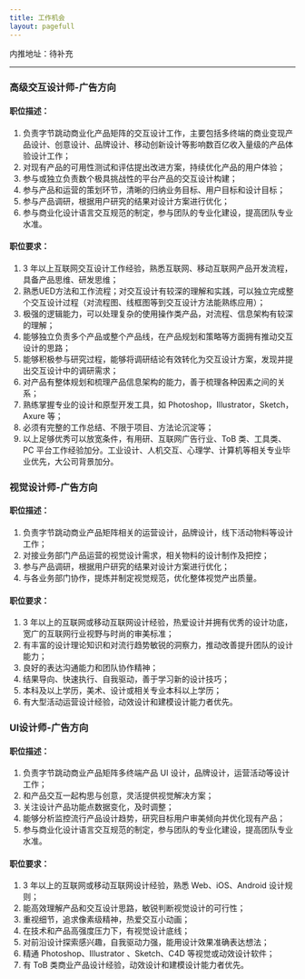 ```yaml
---
title: 工作机会
layout: pagefull
---
```




内推地址：待补充

---

### 高级交互设计师-广告方向

#### 职位描述：
1. 负责字节跳动商业化产品矩阵的交互设计工作，主要包括多终端的商业变现产品设计、创意设计、品牌设计、移动创新设计等影响数百亿收入量级的产品体验设计工作；
2. 对现有产品的可用性测试和评估提出改进方案，持续优化产品的用户体验；
3. 参与或独立负责数个极具挑战性的平台产品的交互设计构建；
4. 参与产品和运营的策划环节，清晰的归纳业务目标、用户目标和设计目标；
5. 参与产品调研，根据用户研究的结果对设计方案进行优化；
6. 参与商业化设计语言交互规范的制定，参与团队的专业化建设，提高团队专业水准。

#### 职位要求：
1. 3 年以上互联网交互设计工作经验，熟悉互联网、移动互联网产品开发流程，具备产品思维、研发思维；
2. 熟悉UED方法和工作流程；对交互设计有较深的理解和实践，可以独立完成整个交互设计过程（对流程图、线框图等到交互设计方法能熟练应用）；
3. 极强的逻辑能力，可以处理复杂的使用操作类产品，对流程、信息架构有较深的理解；
4. 能够独立负责多个产品或整个产品线，在产品规划和策略等方面拥有推动交互设计的思路；
5. 能够积极参与研究过程，能够将调研结论有效转化为交互设计方案，发现并提出交互设计中的调研需求；
6. 对产品有整体规划和梳理产品信息架构的能力，善于梳理各种因素之间的关系；
7. 熟练掌握专业的设计和原型开发工具，如 Photoshop，Illustrator，Sketch，Axure 等；
8. 必须有完整的工作总结、不限于项目、方法论沉淀等；
9. 以上足够优秀可以放宽条件，有用研、互联网广告行业、ToB 类、工具类、PC 平台工作经验加分。工业设计、人机交互、心理学、计算机等相关专业毕业优先，大公司背景加分。

### 视觉设计师-广告方向

#### 职位描述：

1. 负责字节跳动商业产品矩阵相关的运营设计，品牌设计，线下活动物料等设计工作；
2. 对接业务部门产品运营的视觉设计需求，相关物料的设计制作及把控；
3. 参与产品调研，根据用户研究的结果对设计方案进行优化；
4. 与各业务部门协作，提炼并制定视觉规范，优化整体视觉产出质量。

#### 职位要求：
1. 3 年以上的互联网或移动互联网设计经验，热爱设计并拥有优秀的设计功底，宽广的互联网行业视野与时尚的审美标准；
2. 有丰富的设计理论知识和对流行趋势敏锐的洞察力，推动改善提升团队的设计能力；
3. 良好的表达沟通能力和团队协作精神；
4. 结果导向、快速执行、自我驱动，善于学习新的设计技巧；
5. 本科及以上学历，美术、设计或相关专业本科以上学历；
6. 有大型活动运营设计经验，动效设计和建模设计能力者优先。



### UI设计师-广告方向

#### 职位描述：
1. 负责字节跳动商业产品矩阵多终端产品 UI 设计，品牌设计，运营活动等设计工作；
2. 和产品交互一起构思与创意，灵活提供视觉解决方案；
3. 关注设计产品功能点数据变化，及时调整；
4. 能够分析监控流行产品设计趋势，研究目标用户审美倾向并优化现有产品；
5. 参与商业化设计语言交互规范的制定，参与团队的专业化建设，提高团队专业水准。

#### 职位要求：
1. 3 年以上的互联网或移动互联网设计经验，熟悉 Web、iOS、Android 设计规则；
2. 能高效理解产品和交互设计思路，敏锐判断视觉设计的可行性；
3. 重视细节，追求像素级精神，热爱交互小动画；
4. 在技术和产品高强度压力下，有视觉设计底线；
5. 对前沿设计探索感兴趣，自我驱动力强，能用设计效果准确表达想法；
6. 精通 Photoshop、Illustrator 、Sketch、C4D 等视觉或动效设计软件；
7. 有 ToB 类商业产品设计经验，动效设计和建模设计能力者优先。
